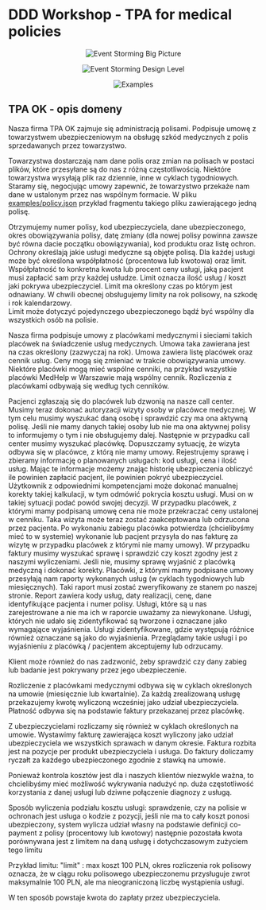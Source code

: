 # DDD Workshop - TPA for medical policies

<p align="center">
    <img alt="Event Storming Big Picture" src="https://raw.githubusercontent.com/asc-lab/ddd-workshop-tpa/master/readme-images/event_storming_big_picture.png" />
</p>

<p align="center">
    <img alt="Event Storming Design Level" src="https://raw.githubusercontent.com/asc-lab/ddd-workshop-tpa/master/readme-images/event_storming_design_level.png" />
</p>

<p align="center">
    <img alt="Examples" src="https://raw.githubusercontent.com/asc-lab/ddd-workshop-tpa/master/readme-images/examples.png" />
</p>

## TPA OK - opis domeny

Nasza firma TPA OK zajmuje się administracją polisami. Podpisuje umowę z towarzystwem ubezpieczeniowym na obsługę szkód medycznych z polis sprzedawanych przez towarzystwo.

Towarzystwa dostarczają nam dane polis oraz zmian na polisach w postaci plików, które przesyłane są do nas z różną częstotliwością. Niektóre towarzystwa wysyłają plik raz dziennie, inne w cyklach tygodniowych.
Staramy się, negocjując umowy zapewnić, że towarzystwo przekaże nam dane w ustalonym przez nas wspólnym formacie.
W pliku [examples/policy.json](examples/policy.json) przykład fragmentu takiego pliku zawierającego jedną polisę.

Otrzymujemy numer polisy, kod ubezpieczyciela, dane ubezpieczonego, okres obowiązywania polisy, datę zmiany (dla nowej polisy powinna zawsze być równa dacie początku obowiązywania), kod produktu oraz listę ochron. Ochrony określają jakie usługi medyczne są objęte polisą.
Dla każdej usługi może być określona współpłatność (procentowa lub kwotowa) oraz limit. Współpłatność to konkretna kwota lub procent ceny usługi, jaką pacjent musi zapłacić sam przy każdej usłudze. Limit oznacza ilość usług / koszt jaki pokrywa ubezpieczyciel. Limit ma określony czas po którym jest odnawiany.
W chwili obecnej obsługujemy limity na rok polisowy, na szkodę i rok kalendarzowy.  
Limit może dotyczyć pojedynczego ubezpieczonego bądź być wspólny dla wszystkich osób na polisie.

Nasza firma podpisuje umowy z placówkami medycznymi i sieciami takich placówek na świadczenie usług medycznych. Umowa taka zawierana jest na czas określony (zazwyczaj na rok). Umowa zawiera listę placówek oraz cennik usług. Ceny mogą się zmieniać w trakcie obowiązywania umowy.
Niektóre placówki mogą mieć wspólne cenniki, na przykład wszystkie placówki MedHelp w Warszawie mają wspólny cennik. Rozliczenia z placówkami odbywają się według tych cenników. 

Pacjenci zgłaszają się do placówek lub dzwonią na nasze call center. Musimy teraz dokonać autoryzacji wizyty osoby w placówce medycznej. W tym celu musimy wyszukać daną osobę i sprawdzić czy ma ona aktywną polisę. Jeśli nie mamy danych takiej osoby lub nie ma ona aktywnej polisy to informujemy o tym i nie obsługujemy dalej. Następnie w przypadku call center musimy wyszukać placówkę. Dopuszczamy sytuację, że wizyta odbywa się w placówce, z którą nie mamy umowy. Rejestrujemy sprawę i zbieramy informację o planowanych usługach: kod usługi, cena i ilość usług. Mając te informacje możemy znając historię ubezpieczenia obliczyć ile powinien zapłacić pacjent, ile powinien pokryć ubezpieczyciel. Użytkownik z odpowiednimi kompetencjami może dokonać manualnej korekty takiej kalkulacji, w tym odmówić pokrycia kosztu usługi. Musi on w takiej sytuacji podać powód swojej decyzji. W przypadku placówek, z którymi mamy podpisaną umowę cena nie może przekraczać ceny ustalonej w cenniku. Taka wizyta może teraz zostać zaakceptowana lub odrzucona przez pacjenta. 
Po wykonaniu zabiegu placówka potwierdza (chcielibyśmy mieć to w systemie) wykonanie lub pacjent przysyła do nas fakturę za wizytę w przypadku placówek z którymi nie mamy umowy). W przypadku faktury musimy wyszukać sprawę i sprawdzić czy koszt zgodny jest z naszymi wyliczeniami. Jeśli nie, musimy sprawę wyjaśnić z placówką medyczną i dokonać korekty. 
Placówki, z którymi mamy podpisane umowy przesyłają nam raporty wykonanych usług (w cyklach tygodniowych lub miesięcznych). Taki raport musi zostać zweryfikowany ze stanem po naszej stronie. Report zawiera kody usług, daty realizacji, cenę, dane identyfikujące pacjenta i numer polisy. Usługi, które są u nas zarejestrowane a nie ma ich w raporcie uważamy za niewykonane. Usługi, których nie udało się zidentyfikować są tworzone i oznaczane jako wymagające wyjaśnienia. Usługi zidentyfikowane, gdzie występują różnice również oznaczane są jako do wyjaśnienia.
Przeglądamy takie usługi i po wyjaśnieniu z placówką / pacjentem akceptujemy lub odrzucamy.

Klient może również do nas zadzwonić, żeby sprawdzić czy dany zabieg lub badanie jest pokrywany przez jego ubezpieczenie.

Rozliczenie z placówkami medycznymi odbywa się w cyklach określonych na umowie (miesięcznie lub kwartalnie). Za każdą zrealizowaną usługę przekazujemy kwotę wyliczoną wcześniej jako udział ubezpieczyciela. Płatność odbywa się na podstawie faktury przekazanej przez placówkę. 

Z ubezpieczycielami rozliczamy się również w cyklach określonych na umowie. Wystawimy fakturę zawierająca koszt wyliczony jako udział ubezpieczyciela we wszystkich sprawach w danym okresie. Faktura rozbita jest na pozycje per produkt ubezpieczyciela i usługa. Do faktury doliczamy ryczałt za każdego ubezpieczonego zgodnie z stawką na umowie.

Ponieważ kontrola kosztów jest dla i naszych klientów niezwykle ważna, to chcielibyśmy mieć możliwość wykrywania nadużyć np. duża częstotliwość korzystania z danej usługi lub dziwne połączenie diagnozy z usługą.


Sposób wyliczenia podziału kosztu usługi:
sprawdzenie, czy na polisie w ochronach jest usługa o kodzie z pozycji, jeśli nie ma to cały koszt ponosi ubezpieczony,
system wylicza udział własny na podstawie definicji co-payment z polisy (procentowy lub kwotowy)
następnie pozostała kwota porównywana jest z limitem na daną usługę i dotychczasowym zużyciem tego limitu

Przykład limitu:  "limit" : max koszt 100 PLN, okres rozliczenia rok polisowy oznacza, że w ciągu roku polisowego ubezpieczonemu przysługuje zwrot maksymalnie 100 PLN, ale ma nieograniczoną liczbę wystąpienia usługi. 

W ten sposób powstaje kwota do zapłaty przez ubezpieczyciela.
